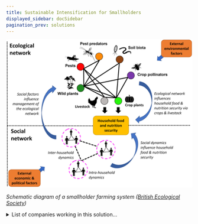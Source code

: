 ```yaml
---
title: Sustainable Intensification for Smallholders
displayed_sidebar: docSidebar
pagination_prev: solutions
---
```

![The schematic of a smallholder farming system shows socio-ecological interactions influencing ecosystem services/disservices, production, and social dynamics, all impacting food security.](/../static/img/sustainable-intensification-for-smallholders.jpg)

*Schematic diagram of a smallholder farming system ([British Ecological Society](https://besjournals.onlinelibrary.wiley.com/doi/10.1002/pan3.10295))*

<details>
        <summary>List of companies working in this solution...</summary>
         <em>Note: this is an experimental feature. Accuracy not guaranteed</em>
        <div>
            <ul>
             
                <li><a href="https://nan">Khethworks</a></li>
            
                <li><a href="https://infarm.com">Infarm</a></li>
            
                <li><a href="https://alescalife.com">Alesca Life</a></li>
            
                <li><a href="https://AeroFarms.com">Aerofarms</a></li>
            
                <li><a href="https://squarerootsgrow.com">Square Roots</a></li>
            
                <li><a href="https://80acresfarms.com">80 Acres Famrs</a></li>
            
                <li><a href="http://plenty.ag">Plenty</a></li>
            
                <li><a href="https://farm.one">Farm One</a></li>
            
                <li><a href="https://nan">Sunculture</a></li>
            
            </ul>
        </div>
        </details>


:::company job openings
  #### [View open jobs in this Solution](https://climatebase.org/jobs?l=&q=&drawdown_solutions=Sustainable+Intensification+for+Smallholders)
:::

## Overview

* **Sustainable Intensification & Climate Change**: Since the early 2000s, the focus has been on sustainable intensification for smallholder farmers to curb greenhouse gas emissions.
* **Key Technologies**: Efficient irrigation systems, enhanced crop varieties, and effective soil management practices. These have resulted in improved yields and reduced water and fertilizer consumption.
* **Notable Organizations**: **International Rice Research Institute (IRRI)**, **World Wildlife Fund (WWF)**, **The Climate Corporation**, **Monsanto**, and **DuPont**.

## Progress Made

* **Technological Advancements**: Precision agriculture techniques have streamlined farming processes, minimizing greenhouse gas emissions.
* **Prominent Entities**: The Climate Corporation, Monsanto, and DuPont have significantly impacted sustainable intensification for smallholders.

## Lessons Learned

* **Land Management & Use**: Emphasis on selecting appropriate crops per region based on climatic and soil conditions.
* **Water Management**: Ensuring efficient irrigation, water conservation, and proper drainage mechanisms.
* **Nutrient Management**: Balancing fertilizer and manure application for enhanced yields.
* **Pest Management**: Strategically using pesticides while controlling pest infestations.
* **Energy Management**: Adoption of renewable energy and enhancing energy efficiency.
* **Global Efforts**: **World Bank** and **FAO** have backed the sustainable intensification initiative.
* **Successes & Failures**: While crop yields and soil health have improved, issues like over-reliance on pesticides persist.

## Challenges Ahead

* **Food Production**: Ensuring food production without excessive use of resources or environmental harm.
* **Farming Innovations**: Introducing eco-friendly and resource-efficient farming techniques.
* **Crop Diversity**: Ensuring diverse crops for better resilience against pests/diseases and improved nutrition.
* **Reducing Waste**: Efficient food storage and distribution systems.
* **Farmer Engagement**: Educating and involving smallholder farmers in sustainable methods.
* **Global Efforts**: **FAO** and the **World Bank** are pushing for the adoption of sustainable intensification practices.

## Best Path Forward

* **Raising Awareness**: Highlighting the benefits of sustainable intensification for smallholders.
* **Accessibility**: Making sustainable tools and techniques easily available.
* **Promoting Adoption**: Persuading smallholders to embrace sustainable methods.
* **Ongoing Monitoring**: Keeping track of the success rate and addressing shortcomings.
* **Continuous Improvement**: Regularly updating and refining techniques based on feedback and results.
* **Advocacy Leaders**: **World Bank** and **FAO** continue to be significant players in championing sustainable intensification for smallholders.